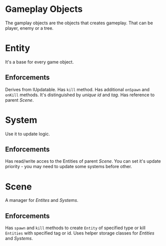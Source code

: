 # Gameplay Objects
The gamplay objects are the objects that creates gameplay. That can be player, enemy or a tree.
# Entity
It's a base for every game object. 
## Enforcements
Derives from IUpdatable. Has `kill` method. Has additional `onSpawn` and `onKill` methods. It's distinguished by *unique id* and *tag*. Has reference to parent *Scene*.
# System
Use it to update logic.
## Enforcements
Has read/write acces to the Entities of parent *Scene*.  You can set it's update priority - you may need to update some systems before other.
# Scene
A manager for *Entites* and *Systems*.
## Enforcements
Has `spawn` and `kill` methods to create `Entity` of specified type or kill `Entities` with specified tag or id. Uses helper storage classes for *Entities* and *Systems*.